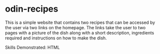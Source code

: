 # odin-recipes
This is a simple website that contains two recipes that can be accessed by the user via two links on the homepage. The links take the user to two pages with a picture of the dish along with a short description, ingredients required and instructions on how to make the dish.

Skills Demonstrated: HTML